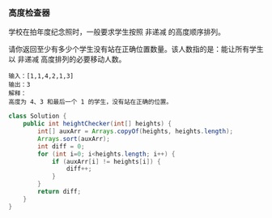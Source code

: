 ### 高度检查器

学校在拍年度纪念照时，一般要求学生按照 非递减 的高度顺序排列。

请你返回至少有多少个学生没有站在正确位置数量。该人数指的是：能让所有学生以 非递减 高度排列的必要移动人数。

```
输入：[1,1,4,2,1,3]
输出：3
解释：
高度为 4、3 和最后一个 1 的学生，没有站在正确的位置。
```



```java
class Solution {
    public int heightChecker(int[] heights) {
        int[] auxArr = Arrays.copyOf(heights, heights.length);
        Arrays.sort(auxArr);
        int diff = 0;
        for (int i=0; i<heights.length; i++) {
            if (auxArr[i] != heights[i]) {
                diff++;
            }
        }
        return diff;
    }
}
```

